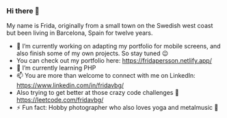 ### Hi there 👋

My name is Frida, originally from a small town on the Swedish west coast but been living in Barcelona, Spain for twelve years.

- 🔭 I’m currently working on adapting my portfolio for mobile screens, and also finish some of my own projects. So stay tuned 😉 
- You can check out my portfolio here: https://fridapersson.netlify.app/
- 🌱 I’m currently learning PHP
- 📫 You are more than welcome to connect with me on LinkedIn: https://www.linkedin.com/in/fridavbg/
- Also trying to get better at those crazy code challenges 🤯 https://leetcode.com/fridavbg/
- ⚡ Fun fact: Hobby photographer who also loves yoga and metalmusic :metal:
